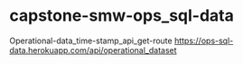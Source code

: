 # capstone-smw-ops_sql-data
Operational-data_time-stamp_api_get-route
https://ops-sql-data.herokuapp.com/api/operational_dataset
